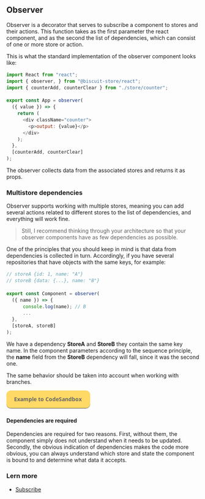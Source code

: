 ## Observer

Observer is a decorator that serves to subscribe a component to stores and their actions. This function takes as the first parameter the react component, and as the second the list of dependencies, which can consist of one or more store or action.

This is what the standard implementation of the observer component looks like:

```javascript
import React from "react";
import { observer, } from "@biscuit-store/react";
import { counterAdd, counterClear } from "./store/counter";

export const App = observer(
  ({ value }) => {
    return (
      <div className="counter">
        <p>output: {value}</p>
      </div>
    );
  },
  [counterAdd, counterClear]
);
```
The observer collects data from the associated stores and returns it as props.

### Multistore dependencies
Observer supports working with multiple stores, meaning you can add several actions related to different stores to the list of dependencies, and everything will work fine.

> Still, I recommend thinking through your architecture so that your observer components have as few dependencies as possible.

One of the principles that you should keep in mind is that data from dependencies is collected in turn. Accordingly, if you have several repositories that have objects with the same keys, for example:

```javascript
// storeA {id: 1, name: "A"}
// storeB {data: {...}, name: "B"}

export const Component = observer(
  ({ name }) => {
      console.log(name); // B
      ...
  },
  [storeA, storeB]
);
```
We have a dependency **StoreA** and **StoreB** they contain the same key name. In the component parameters according to the sequence principle, the **name** field from the **StoreB** dependency will fall, since it was the second one.

The same behavior should be taken into account when working with branches.

[![N|Solid](../assets/exemple-button.png)](https://codesandbox.io/s/pedantic-rosalind-r3neo?file=/src/index.js)
#### Dependencies are required
Dependencies are required for two reasons. First, without them, the component simply does not understand when it needs to be updated. Secondly, the obvious indication of dependencies makes the code more obvious, you can always understand which store and state the component is bound to and determine what data it accepts.
### Lern more
- [Subscribe](./SUBSCRIBE.md)
